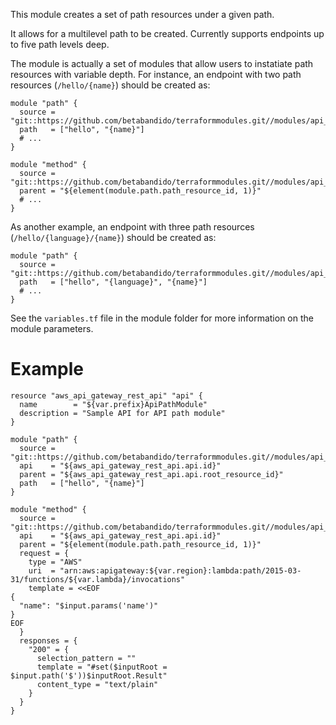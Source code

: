 This module creates a set of path resources under a given path.

It allows for a multilevel path to be created. Currently supports endpoints up to five path levels deep.

The module is actually a set of modules that allow users to instatiate path resources with variable depth. For instance, an endpoint with two path resources (`/hello/{name}`) should be created as:

```
module "path" {
  source = "git::https://github.com/betabandido/terraformmodules.git//modules/api_path/path2"
  path   = ["hello", "{name}"]
  # ...
}

module "method" {
  source = "git::https://github.com/betabandido/terraformmodules.git//modules/api_method"
  parent = "${element(module.path.path_resource_id, 1)}"
  # ...
}
```

As another example, an endpoint with three path resources (`/hello/{language}/{name}`) should be created as:

```
module "path" {
  source = "git::https://github.com/betabandido/terraformmodules.git//modules/api_path/path3"
  path   = ["hello", "{language}", "{name}"]
  # ...
}
```

See the `variables.tf` file in the module folder for more information on the module parameters.

# Example

```
resource "aws_api_gateway_rest_api" "api" {
  name        = "${var.prefix}ApiPathModule"
  description = "Sample API for API path module"
}

module "path" {
  source = "git::https://github.com/betabandido/terraformmodules.git//modules/api_path/path2"
  api    = "${aws_api_gateway_rest_api.api.id}"
  parent = "${aws_api_gateway_rest_api.api.root_resource_id}"
  path   = ["hello", "{name}"]
}

module "method" {
  source = "git::https://github.com/betabandido/terraformmodules.git//modules/api_method"
  api    = "${aws_api_gateway_rest_api.api.id}"
  parent = "${element(module.path.path_resource_id, 1)}"
  request = {
    type = "AWS"
    uri  = "arn:aws:apigateway:${var.region}:lambda:path/2015-03-31/functions/${var.lambda}/invocations" 
    template = <<EOF
{
  "name": "$input.params('name')"
}
EOF
  }
  responses = {
    "200" = {
      selection_pattern = ""
      template = "#set($inputRoot = $input.path('$'))$inputRoot.Result"
      content_type = "text/plain"
    }
  }
}
```
